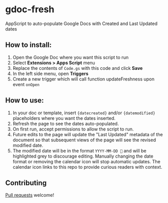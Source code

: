 # gdoc-fresh
AppScript to auto-populate Google Docs with Created and Last Updated dates

## How to install:
1. Open the Google Doc where you want this script to run
1. Select **Extensions > Apps Script** menu
1. Replace the contents of `Code.gs` with this code and click **Save**
1. In the left side menu, open **Triggers**
1. Create a new trigger which will call function updateFreshness upon event `onOpen`

## How to use:
1. In your doc or template, insert `{datecreated}` and/or `{datemodified}` placeholders where you want the dates inserted.
1. Refresh the page to see the dates auto-populated.
1. On first run, accept permissions to allow the script to run.
1. Future edits to the page will update the "Last Updated" metadata of the document so that subsequent views of the page will see the revised modified date.
1. The modified date will be in the format `YYYY-MM-DD 📅` and will be highlighted grey to discourage editing. Manually changing the date format or removing the calendar icon will stop automatic updates. The calendar icon links to this repo to provide curious readers with context.

## Contributing
[Pull requests](https://github.com/wangela/gdoc-fresh/pulls) welcome!
